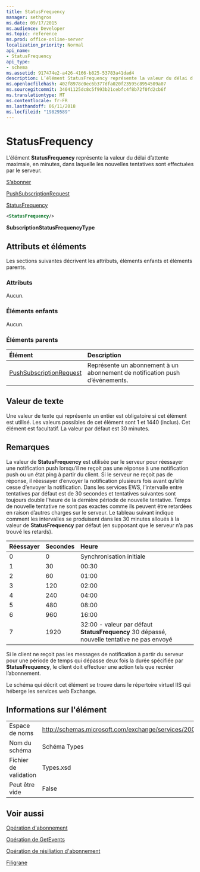 ```yaml
---
title: StatusFrequency
manager: sethgros
ms.date: 09/17/2015
ms.audience: Developer
ms.topic: reference
ms.prod: office-online-server
localization_priority: Normal
api_name:
- StatusFrequency
api_type:
- schema
ms.assetid: 917474e2-a426-4166-b825-53783a41dad4
description: L’élément StatusFrequency représente la valeur du délai d’attente maximale, en minutes, dans laquelle les nouvelles tentatives sont effectuées par le serveur.
ms.openlocfilehash: 402f8978c0ec6b377dfa020f23595c8954509a07
ms.sourcegitcommit: 34041125dc8c5f993b21cebfc4f8b72f0fd2cb6f
ms.translationtype: MT
ms.contentlocale: fr-FR
ms.lasthandoff: 06/11/2018
ms.locfileid: "19829589"
---
```

# <a name="statusfrequency"></a>StatusFrequency

L’élément **StatusFrequency** représente la valeur du délai d’attente maximale, en minutes, dans laquelle les nouvelles tentatives sont effectuées par le serveur. 
  
[S’abonner](subscribe.md)
  
[PushSubscriptionRequest](pushsubscriptionrequest.md)
  
[StatusFrequency](statusfrequency.md)
  
```XML
<StatusFrequency/>
```

 **SubscriptionStatusFrequencyType**
## <a name="attributes-and-elements"></a>Attributs et éléments

Les sections suivantes décrivent les attributs, éléments enfants et éléments parents.
  
### <a name="attributes"></a>Attributs

Aucun.
  
### <a name="child-elements"></a>Éléments enfants

Aucun.
  
### <a name="parent-elements"></a>Éléments parents

|**Élément**|**Description**|
|:-----|:-----|
|[PushSubscriptionRequest](pushsubscriptionrequest.md) <br/> |Représente un abonnement à un abonnement de notification push d’événements.  <br/> |
   
## <a name="text-value"></a>Valeur de texte

Une valeur de texte qui représente un entier est obligatoire si cet élément est utilisé. Les valeurs possibles de cet élément sont 1 et 1440 (inclus). Cet élément est facultatif. La valeur par défaut est 30 minutes.
  
## <a name="remarks"></a>Remarques

La valeur de **StatusFrequency** est utilisée par le serveur pour réessayer une notification push lorsqu’il ne reçoit pas une réponse à une notification push ou un état ping à partir du client. Si le serveur ne reçoit pas de réponse, il réessayer d’envoyer la notification plusieurs fois avant qu’elle cesse d’envoyer la notification. Dans les services EWS, l’intervalle entre tentatives par défaut est de 30 secondes et tentatives suivantes sont toujours double l’heure de la dernière période de nouvelle tentative. Temps de nouvelle tentative ne sont pas exactes comme ils peuvent être retardées en raison d’autres charges sur le serveur. Le tableau suivant indique comment les intervalles se produisent dans les 30 minutes alloués à la valeur de **StatusFrequency** par défaut (en supposant que le serveur n’a pas trouvé les retards). 
  
|**Réessayer**|**Secondes**|**Heure**|
|:-----|:-----|:-----|
|0  <br/> |0  <br/> |Synchronisation initiale  <br/> |
|1  <br/> |30  <br/> |00:30  <br/> |
|2  <br/> |60  <br/> |01:00  <br/> |
|3  <br/> |120  <br/> |02:00  <br/> |
|4  <br/> |240  <br/> |04:00  <br/> |
|5  <br/> |480  <br/> |08:00  <br/> |
|6  <br/> |960  <br/> |16:00  <br/> |
|7  <br/> |1920  <br/> |32:00 - valeur par défaut **StatusFrequency** 30 dépassé, nouvelle tentative ne pas envoyé  <br/> |
   
Si le client ne reçoit pas les messages de notification à partir du serveur pour une période de temps qui dépasse deux fois la durée spécifiée par **StatusFrequency**, le client doit effectuer une action tels que recréer l’abonnement. 
  
Le schéma qui décrit cet élément se trouve dans le répertoire virtuel IIS qui héberge les services web Exchange.
  
## <a name="element-information"></a>Informations sur l'élément

|||
|:-----|:-----|
|Espace de noms  <br/> |http://schemas.microsoft.com/exchange/services/2006/types  <br/> |
|Nom du schéma  <br/> |Schéma Types  <br/> |
|Fichier de validation  <br/> |Types.xsd  <br/> |
|Peut être vide  <br/> |False  <br/> |
   
## <a name="see-also"></a>Voir aussi



[Opération d'abonnement](subscribe-operation.md)
  
[Opération de GetEvents](getevents-operation.md)
  
[Opération de résiliation d'abonnement](unsubscribe-operation.md)
  
[Filigrane](watermark.md)

